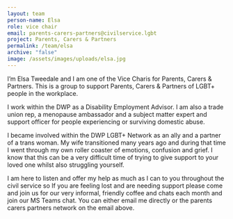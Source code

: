 ```yaml
---
layout: team
person-name: Elsa
role: vice chair
email: parents-carers-partners@civilservice.lgbt
project: Parents, Carers & Partners
permalink: /team/elsa
archive: "false"
image: /assets/images/uploads/elsa.jpg
---
```

I’m Elsa Tweedale and I am one of the Vice Charis for Parents, Carers & Partners. This is a group to support Parents, Carers & Partners of LGBT+ people in the workplace.

I work within the DWP as a Disability Employment Advisor. I am also a trade union rep, a menopause ambassador and a subject matter expert and support officer for people experiencing or surviving domestic abuse.

I became involved within the DWP LGBT+ Network as an ally and a partner of a trans woman. My wife transitioned many years ago and during that time I went through my own roller coaster of emotions, confusion and grief. I know that this can be a very difficult time of trying to give support to your loved one whilst also struggling yourself.

I am here to listen and offer my help as much as I can to you throughout the civil service so If you are feeling lost and are needing support please come and join us for our very informal, friendly coffee and chats each month and join our MS Teams chat. You can either email me directly or the parents carers partners network on the email above.

